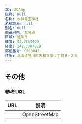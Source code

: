 ```yaml
---
ID: 2CAnp
総称: null
名称: 水神竜王神社
名称読み: null
別名: null
都道府県: 北海道
区域: 旭川市
緯度: 43.7854409
経度: 142.3087829
郵便番号: 0708043
住所: 北海道旭川市忠和３条１丁目８−２３
---
```


## その他

### 参考URL

| URL | 説明          |
| --- | ------------- |
|     | OpenStreetMap |
